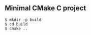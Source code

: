 Minimal CMake C project 
--------------------------

```
$ mkdir -p build
$ cd build
$ cmake ..
```
